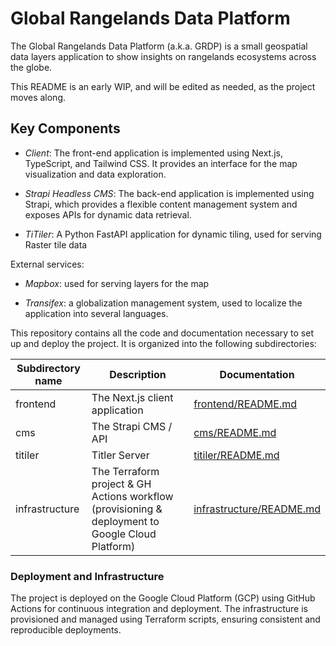 # Global Rangelands Data Platform
The Global Rangelands Data Platform (a.k.a. GRDP) is a small geospatial data layers application to show insights on rangelands ecosystems across the globe.

This README is an early WIP, and will be edited as needed, as the project moves along.

## Key Components
- *Client*: The front-end application is implemented using Next.js, TypeScript, and Tailwind CSS. It provides an interface for the map visualization and data exploration.

- *Strapi Headless CMS*: The back-end application is implemented using Strapi, which provides a flexible content management system and exposes APIs for dynamic data retrieval.

- *TiTiler*: A Python FastAPI application for dynamic tiling, used for serving Raster tile data

External services:

- *Mapbox*: used for serving layers for the map

- *Transifex*: a globalization management system, used to localize the application into several languages.


This repository contains all the code and documentation necessary to set up and deploy the project. It is organized into the following subdirectories:

| Subdirectory name | Description                                                 | Documentation                                                                                            |
|-------------------|-------------------------------------------------------------|----------------------------------------------------------------------------------------------------------|
| frontend          | The Next.js client application                            | [frontend/README.md](frontend/README.md)             |
| cms               | The Strapi CMS / API                                        | [cms/README.md](cms/README.md)             |
| titiler   | Titler Server                                                      | [titiler/README.md](cloud_functions/analysis/README.md)               |
| infrastructure    | The Terraform project & GH Actions workflow (provisioning & deployment to Google Cloud Platform) | [infrastructure/README.md](infrastructure/README.md) |

### Deployment and Infrastructure
The project is deployed on the Google Cloud Platform (GCP) using GitHub Actions for continuous integration and deployment. The infrastructure is provisioned and managed using Terraform scripts, ensuring consistent and reproducible deployments.
